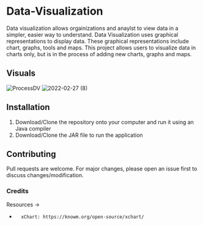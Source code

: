 # Data-Visualization
Data visualization allows orgainizations and anaylst to view data in a simpler, easier way to understand. Data Visualization uses graphical
representations to display data. These graphical representations include chart, graphs, tools and maps. This project allows users
to visualize data in charts only, but is in the process of adding new charts, graphs and maps.

## Visuals

![ProcessDV](https://user-images.githubusercontent.com/69191757/157495105-fe3fe60d-cc4f-4e59-b757-43003353760f.png)
![2022-02-27 (8)](https://user-images.githubusercontent.com/69191757/157495117-d1577f61-b54a-4e2d-a04b-f8dc202ae61b.png)

## Installation
1. Download/Clone the repository onto your computer and run it using an Java compiler
2. Download/Clone the JAR file to run the application


## Contributing
Pull requests are welcome. For major changes, please open an issue first to discuss changes/modification.

### Credits
Resources ->
*       xChart: https://knowm.org/open-source/xchart/
